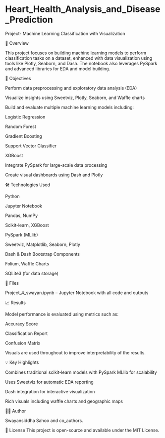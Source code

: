 # Heart_Health_Analysis_and_Disease_Prediction
Project-  Machine Learning Classification with Visualization

📌 Overview

This project focuses on building machine learning models to perform classification tasks on a dataset, enhanced with data visualization using tools like Plotly, Seaborn, and Dash. The notebook also leverages PySpark and advanced libraries for EDA and model building.

🧠 Objectives

Perform data preprocessing and exploratory data analysis (EDA)

Visualize insights using Sweetviz, Plotly, Seaborn, and Waffle charts

Build and evaluate multiple machine learning models including:

Logistic Regression

Random Forest

Gradient Boosting

Support Vector Classifier

XGBoost

Integrate PySpark for large-scale data processing

Create visual dashboards using Dash and Plotly

🛠️ Technologies Used

Python

Jupyter Notebook

Pandas, NumPy

Scikit-learn, XGBoost

PySpark (MLlib)

Sweetviz, Matplotlib, Seaborn, Plotly

Dash & Dash Bootstrap Components

Folium, Waffle Charts

SQLite3 (for data storage)


📂 Files

Project_4_swayan.ipynb – Jupyter Notebook with all code and outputs


📈 Results

Model performance is evaluated using metrics such as:

Accuracy Score

Classification Report

Confusion Matrix

Visuals are used throughout to improve interpretability of the results.

💡 Key Highlights

Combines traditional scikit-learn models with PySpark MLlib for scalability

Uses Sweetviz for automatic EDA reporting

Dash integration for interactive visualization

Rich visuals including waffle charts and geographic maps

👨‍💻 Author

Swayansiddha Sahoo and co_authors.

📄 License
This project is open-source and available under the MIT License.
